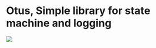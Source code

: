 # Otus, Simple library for state machine and logging

![](https://travis-ci.org/ikrivosheev/otus_11.svg?branch=master)

